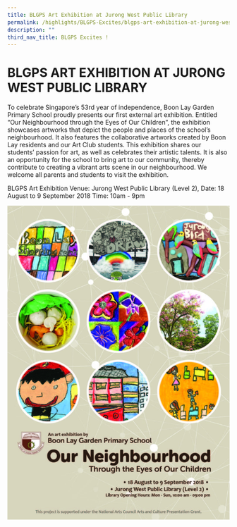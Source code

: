 ```yaml
---
title: BLGPS Art Exhibition at Jurong West Public Library
permalink: /highlights/BLGPS-Excites/blgps-art-exhibition-at-jurong-west-public-library/
description: ""
third_nav_title: BLGPS Excites !
---
```

# BLGPS ART EXHIBITION AT JURONG WEST PUBLIC LIBRARY
To celebrate Singapore’s 53rd year of independence, Boon Lay Garden Primary School proudly presents our first external art exhibition. Entitled “Our Neighbourhood through the Eyes of Our Children”, the exhibition showcases artworks that depict the people and places of the school’s neighbourhood. It also features the collaborative artworks created by Boon Lay residents and our Art Club students. This exhibition shares our students’ passion for art, as well as celebrates their artistic talents. It is also an opportunity for the school to bring art to our community, thereby contribute to creating a vibrant arts scene in our neighbourhood.  We welcome all parents and students to visit the exhibition. 

BLGPS Art Exhibition 
Venue:  Jurong West Public Library (Level 2),
Date:    18 August to 9 September 2018
Time:   10am - 9pm

![](/images/BLGPS%20Art%20Exhibition%202018_website-01.jpg)